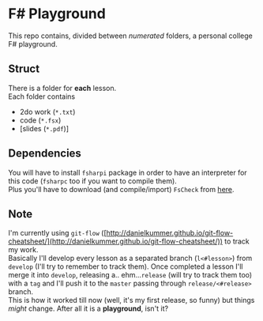 # F# Playground
This repo contains, divided between *numerated* folders, a personal college F# playground.    

## Struct
There is a folder for **each** lesson.   
Each folder contains
- 2do work (`*.txt`)
- code (`*.fsx`)
- [slides (`*.pdf`)]
    
## Dependencies
You will have to install `fsharpi` package in order to have an interpreter for this code (`fsharpc` too if you want to compile them).    
Plus you'll have to download (and compile/import) `FsCheck` from [here](https://fscheck.github.io/FsCheck/).

## Note
I'm currently using `git-flow` ([http://danielkummer.github.io/git-flow-cheatsheet/](http://danielkummer.github.io/git-flow-cheatsheet/)) to track my work.   
Basically I'll develop every lesson as a separated branch (`l<#lesson>`) from `develop` (I'll try to remember to track them). Once completed a lesson I'll merge it into `develop`, releasing a.. ehm...`release` (will try to track them too) with a `tag` and I'll push it to the `master` passing through `release/<#release>` branch.    
This is how it worked till now (well, it's my first release, so funny) but things *might* change. After all it is a **playground**, isn't it?    
